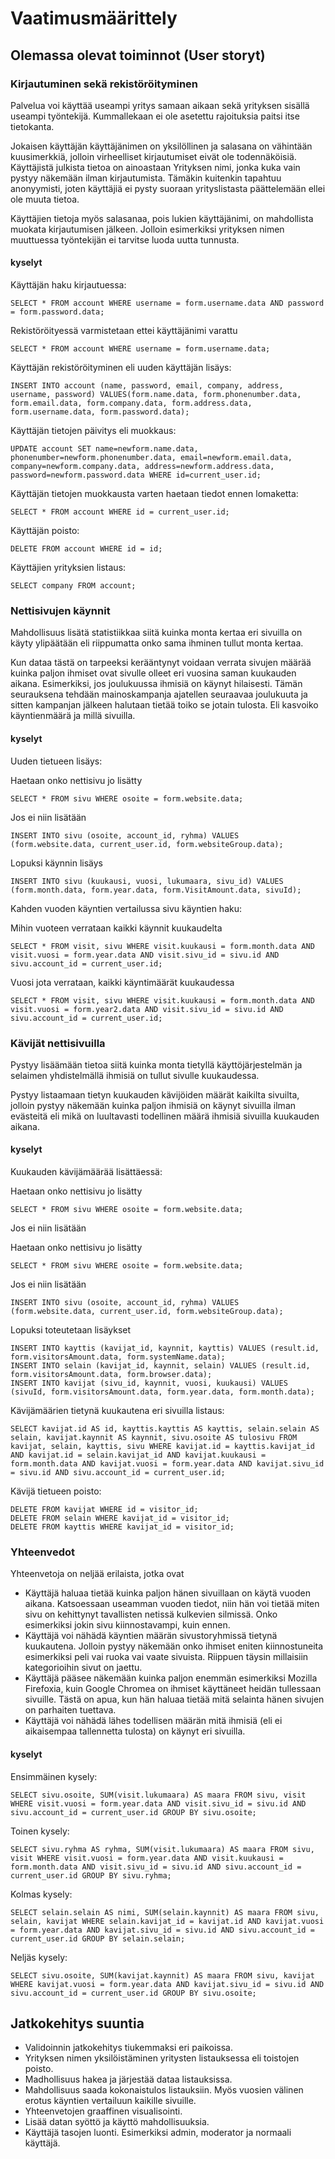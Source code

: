 ﻿# Vaatimusmäärittely

## Olemassa olevat toiminnot (User storyt)

### Kirjautuminen sekä rekistöröityminen

Palvelua voi käyttää useampi yritys samaan aikaan sekä yrityksen sisällä useampi työntekijä. Kummallekaan ei ole asetettu rajoituksia paitsi itse tietokanta. 

Jokaisen käyttäjän käyttäjänimen on yksilöllinen ja salasana on vähintään kuusimerkkiä, jolloin virheelliset kirjautumiset eivät ole todennäköisiä. Käyttäjistä julkista tietoa on ainoastaan Yrityksen nimi, jonka kuka vain pystyy näkemään ilman kirjautumista. Tämäkin kuitenkin tapahtuu anonyymisti, joten käyttäjiä ei pysty suoraan yrityslistasta päättelemään ellei ole muuta tietoa. 

Käyttäjien tietoja myös salasanaa, pois lukien käyttäjänimi, on mahdollista muokata kirjautumisen jälkeen. Jolloin esimerkiksi yrityksen nimen muuttuessa työntekijän ei tarvitse luoda uutta tunnusta.

#### kyselyt

Käyttäjän haku kirjautuessa:

```
SELECT * FROM account WHERE username = form.username.data AND password = form.password.data;
```

Rekistöröityessä varmistetaan ettei käyttäjänimi varattu

```
SELECT * FROM account WHERE username = form.username.data;
```

Käyttäjän rekistöröityminen eli uuden käyttäjän lisäys: 

```
INSERT INTO account (name, password, email, company, address, username, password) VALUES(form.name.data, form.phonenumber.data, form.email.data, form.company.data, form.address.data, form.username.data, form.password.data);
```

Käyttäjän tietojen päivitys eli muokkaus: 

```
UPDATE account SET name=newform.name.data, phonenumber=newform.phonenumber.data, email=newform.email.data, company=newform.company.data, address=newform.address.data, password=newform.password.data WHERE id=current_user.id;
```

Käyttäjän tietojen muokkausta varten haetaan tiedot ennen lomaketta: 

```
SELECT * FROM account WHERE id = current_user.id;
```

Käyttäjän poisto: 

```
DELETE FROM account WHERE id = id;
```

Käyttäjien yrityksien listaus: 

```
SELECT company FROM account;
```

### Nettisivujen käynnit

Mahdollisuus lisätä statistiikkaa siitä kuinka monta kertaa eri sivuilla on käyty ylipäätään eli riippumatta onko sama ihminen tullut monta kertaa. 

Kun dataa tästä on tarpeeksi kerääntynyt voidaan verrata sivujen määrää kuinka paljon ihmiset ovat sivulle olleet eri vuosina saman kuukauden aikana. Esimerkiksi, jos joulukuussa ihmisiä on käynyt hilaisesti. Tämän seurauksena tehdään mainoskampanja ajatellen seuraavaa joulukuuta ja sitten kampanjan jälkeen halutaan tietää toiko se jotain tulosta. Eli kasvoiko käyntienmäärä ja millä sivuilla.

#### kyselyt

Uuden tietueen lisäys: 

Haetaan onko nettisivu jo lisätty

```
SELECT * FROM sivu WHERE osoite = form.website.data;
```

Jos ei niin lisätään

```
INSERT INTO sivu (osoite, account_id, ryhma) VALUES (form.website.data, current_user.id, form.websiteGroup.data);
```

Lopuksi käynnin lisäys

```
INSERT INTO sivu (kuukausi, vuosi, lukumaara, sivu_id) VALUES (form.month.data, form.year.data, form.VisitAmount.data, sivuId);
```

Kahden vuoden käyntien vertailussa sivu käyntien haku: 

Mihin vuoteen verrataan kaikki käynnit kuukaudelta

```
SELECT * FROM visit, sivu WHERE visit.kuukausi = form.month.data AND visit.vuosi = form.year.data AND visit.sivu_id = sivu.id AND sivu.account_id = current_user.id;
```

Vuosi jota verrataan, kaikki käyntimäärät kuukaudessa

```
SELECT * FROM visit, sivu WHERE visit.kuukausi = form.month.data AND visit.vuosi = form.year2.data AND visit.sivu_id = sivu.id AND sivu.account_id = current_user.id;
```

### Kävijät nettisivuilla

Pystyy lisäämään tietoa siitä kuinka monta tietyllä käyttöjärjestelmän ja selaimen yhdistelmällä ihmisiä on tullut sivulle kuukaudessa.

Pystyy listaamaan tietyn kuukauden kävijöiden määrät kaikilta sivuilta, jolloin pystyy näkemään kuinka paljon ihmisiä on käynyt sivuilla ilman evästeitä eli mikä on luultavasti todellinen määrä ihmisiä sivuilla kuukauden aikana. 

#### kyselyt

Kuukauden kävijämäärää lisättäessä: 

Haetaan onko nettisivu jo lisätty

```
SELECT * FROM sivu WHERE osoite = form.website.data;
```

Jos ei niin lisätään

Haetaan onko nettisivu jo lisätty

```
SELECT * FROM sivu WHERE osoite = form.website.data;
```

Jos ei niin lisätään

```
INSERT INTO sivu (osoite, account_id, ryhma) VALUES (form.website.data, current_user.id, form.websiteGroup.data);
```

Lopuksi toteutetaan lisäykset

```
INSERT INTO kayttis (kavijat_id, kaynnit, kayttis) VALUES (result.id, form.visitorsAmount.data, form.systemName.data);
INSERT INTO selain (kavijat_id, kaynnit, selain) VALUES (result.id, form.visitorsAmount.data, form.browser.data);
INSERT INTO kavijat (sivu_id, kaynnit, vuosi, kuukausi) VALUES (sivuId, form.visitorsAmount.data, form.year.data, form.month.data);
```

Kävijämäärien tietynä kuukautena eri sivuilla listaus: 

```
SELECT kavijat.id AS id, kayttis.kayttis AS kayttis, selain.selain AS selain, kavijat.kaynnit AS kaynnit, sivu.osoite AS tulosivu FROM kavijat, selain, kayttis, sivu WHERE kavijat.id = kayttis.kavijat_id AND kavijat.id = selain.kavijat_id AND kavijat.kuukausi = form.month.data AND kavijat.vuosi = form.year.data AND kavijat.sivu_id = sivu.id AND sivu.account_id = current_user.id;
```

Kävijä tietueen poisto: 

```
DELETE FROM kavijat WHERE id = visitor_id;
DELETE FROM selain WHERE kavijat_id = visitor_id;
DELETE FROM kayttis WHERE kavijat_id = visitor_id;
```

### Yhteenvedot

Yhteenvetoja on neljää erilaista, jotka ovat

* Käyttäjä haluaa tietää kuinka paljon hänen sivuillaan on käytä vuoden aikana. Katsoessaan useamman vuoden tiedot, niin hän voi tietää miten sivu on kehittynyt tavallisten netissä kulkevien silmissä. Onko esimerkiksi jokin sivu kiinnostavampi, kuin ennen.
* Käyttäjä voi nähädä käyntien määrän sivustoryhmissä tietynä kuukautena. Jolloin pystyy näkemään onko ihmiset eniten kiinnostuneita esimerkiksi peli vai ruoka vai vaate sivuista. Riippuen täysin millaisiin kategorioihin sivut on jaettu.
* Käyttäjä pääsee näkemään kuinka paljon enemmän esimerkiksi Mozilla Firefoxia, kuin Google Chromea on ihmiset käyttäneet heidän tullessaan sivuille. Tästä on apua, kun hän haluaa tietää mitä selainta hänen sivujen on parhaiten tuettava. 
* Käyttäjä voi nähädä lähes todellisen määrän mitä ihmisiä (eli ei aikaisempaa tallennetta tulosta) on käynyt eri sivuilla.  

#### kyselyt

Ensimmäinen kysely: 

```
SELECT sivu.osoite, SUM(visit.lukumaara) AS maara FROM sivu, visit WHERE visit.vuosi = form.year.data AND visit.sivu_id = sivu.id AND sivu.account_id = current_user.id GROUP BY sivu.osoite;
```

Toinen kysely: 

```
SELECT sivu.ryhma AS ryhma, SUM(visit.lukumaara) AS maara FROM sivu, visit WHERE visit.vuosi = form.year.data AND visit.kuukausi = form.month.data AND visit.sivu_id = sivu.id AND sivu.account_id = current_user.id GROUP BY sivu.ryhma;
```

Kolmas kysely: 

```
SELECT selain.selain AS nimi, SUM(selain.kaynnit) AS maara FROM sivu, selain, kavijat WHERE selain.kavijat_id = kavijat.id AND kavijat.vuosi = form.year.data AND kavijat.sivu_id = sivu.id AND sivu.account_id = current_user.id GROUP BY selain.selain;
```

Neljäs kysely: 

```
SELECT sivu.osoite, SUM(kavijat.kaynnit) AS maara FROM sivu, kavijat WHERE kavijat.vuosi = form.year.data AND kavijat.sivu_id = sivu.id AND sivu.account_id = current_user.id GROUP BY sivu.osoite;
```

## Jatkokehitys suuntia

* Validoinnin jatkokehitys tiukemmaksi eri paikoissa.
* Yrityksen nimen yksilöistäminen yritysten listauksessa eli toistojen poisto.
* Madhollisuus hakea ja järjestää dataa listauksissa.
* Mahdollisuus saada kokonaistulos listauksiin. Myös vuosien välinen erotus käyntien vertailuun kaikille sivuille.
* Yhteenvetojen graaffinen visualisointi.
* Lisää datan syöttö ja käyttö mahdollisuuksia.
* Käyttäjä tasojen luonti. Esimerkiksi admin, moderator ja normaali käyttäjä.
